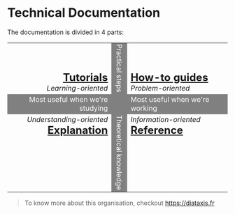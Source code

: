 # Technical Documentation

The documentation is divided in 4 parts:

<table>
    <tr style="vertical-align: bottom">
        <td style="text-align: right">
            <h2 style="margin:0"><a href="Tutorials">Tutorials</a></h2>
            <i>Learning-oriented</i>
        </td>
        <td style="writing-mode: vertical-lr; background: grey; color: white">
            Practical steps
        </td>
        <td>
            <h2 style="margin:0"><a href="./How-to%20guides">How-to guides</a></h2>
            <i>Problem-oriented</i>
        </td>
    </tr>
    <tr style="background: grey; color: white">
        <td style="text-align: right">Most useful when we're studying</td>
        <td></td>
        <td>Most useful when we're working</td>
    </tr>
    <tr style="vertical-align: top">
        <td style="text-align: right">
            <i>Understanding-oriented</i>
            <h2 style="margin:0"><a href="./Explanation">Explanation</a></h2>
        </td>
        <td style="writing-mode: vertical-lr; background: grey; color: white">
            Theoretical knowledge
        </td>
        <td>
            <i>Information-oriented</i>
            <h2 style="margin:0"><a href="./Reference">Reference</a></h2>
        </td>
    </tr>
</table>

> To know more about this organisation, checkout https://diataxis.fr
